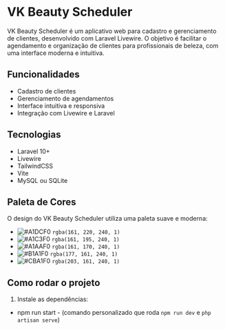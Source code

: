 # VK Beauty Scheduler

VK Beauty Scheduler é um aplicativo web para cadastro e gerenciamento de clientes, desenvolvido com Laravel Livewire. O objetivo é facilitar o agendamento e organização de clientes para profissionais de beleza, com uma interface moderna e intuitiva.

## Funcionalidades

-   Cadastro de clientes
-   Gerenciamento de agendamentos
-   Interface intuitiva e responsiva
-   Integração com Livewire e Laravel

## Tecnologias

-   Laravel 10+
-   Livewire
-   TailwindCSS
-   Vite
-   MySQL ou SQLite

## Paleta de Cores

O design do VK Beauty Scheduler utiliza uma paleta suave e moderna:

-   ![#A1DCF0](https://via.placeholder.com/15/A1DCF0/000000?text=+) `rgba(161, 220, 240, 1)`
-   ![#A1C3F0](https://via.placeholder.com/15/A1C3F0/000000?text=+) `rgba(161, 195, 240, 1)`
-   ![#A1AAF0](https://via.placeholder.com/15/A1AAF0/000000?text=+) `rgba(161, 170, 240, 1)`
-   ![#B1A1F0](https://via.placeholder.com/15/B1A1F0/000000?text=+) `rgba(177, 161, 240, 1)`
-   ![#CBA1F0](https://via.placeholder.com/15/CBA1F0/000000?text=+) `rgba(203, 161, 240, 1)`

## Como rodar o projeto

1. Instale as dependências:

-   npm run start - (comando personalizado que roda `npm run dev` e `php artisan serve`)
